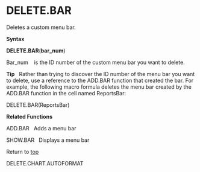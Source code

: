 DELETE.BAR
==========

Deletes a custom menu bar.

**Syntax**

**DELETE.BAR**(**bar\_num**)

Bar\_num    is the ID number of the custom menu bar you want to delete.

**Tip**   Rather than trying to discover the ID number of the menu bar
you want to delete, use a reference to the ADD.BAR function that created
the bar. For example, the following macro formula deletes the menu bar
created by the ADD.BAR function in the cell named ReportsBar:

DELETE.BAR(ReportsBar)

**Related Functions**

ADD.BAR   Adds a menu bar

SHOW.BAR   Displays a menu bar

Return to [top](#A)

DELETE.CHART.AUTOFORMAT
